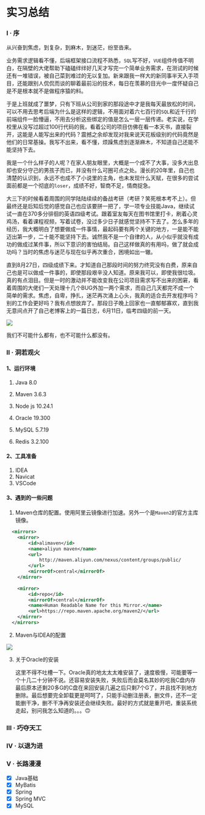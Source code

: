 # 实习总结


### Ⅰ ·  序
从兴奋到焦虑，到复杂，到麻木，到迷茫，纷至沓来。

业务需求逻辑看不懂，后端框架接口流程不熟悉，`SQL`写不好，`VUE`组件传值不明白，在隔壁的大佬帮助下磕磕绊绊好几天才写完一个简单业务需求，在测试的时候还有一堆错误，被自己菜到难过的无以复加。新来跟我一样大的新同事半天入手项目，还能跟别人侃侃而谈的聊着最前沿的技术，每日在羡慕的目光中一度怀疑自己是不是根本就不是做程序猿的料。

于是上班就成了噩梦，只有下班从公司到家的那段途中才是我每天最放松的时间，可以不用去思考后端为什么是这样的逻辑，不用面对着六七百行的`SQL`和近千行的前端组件一脸懵逼，不用去分析这些绑定的值是怎么一层一层传递。老实说，在学校里从没写过超过100行代码的我，看着公司的项目仿佛在看一本天书，直接裂开，这能是人能写出来的代码？震撼之余却发现对我来说天花板级别的代码竟然是他们的日常基操。我写不出来，看不懂，烦躁焦虑到逐渐麻木，不知道自己还能不能坚持下去。

我是一个什么样子的人呢？在家人朋友眼里，大概是一个成不了大事，没多大出息却也安分守己的男孩子而已，并没有什么可圈可点之处。漫长的20年里，自己也清楚的认识到，永远不也成不了小说里的主角，也未发现什么天赋，在很多的尝试面前都是一个彻底的`loser`，成绩不好，智商不足，情商捉急。

大三下的时候看着周围的同学陆陆续续的备战考研（考研？笑死根本考不上）。但最终还是后知后觉的感觉自己也应该要拼一把了，学一项专业技能Java，继续试试一直在370多分徘徊的英语四级考试。跟着室友每天在图书馆里打卡，刷着心灵鸡汤，看着课程视频，写着试卷，没过多少日子就感觉坚持不下去了。怎么多年的经历，我大概明白了想要做成一件事情，最起码要有两个关键的地方，一是能不能迈出第一步，二十能不能坚持下去。诚然我不是一个自律的人，从小似乎就没有成功的做成过某件事，所以下意识的害怕结局。自己这样做真的有用吗，做了就会成功吗？当时的焦虑与迷茫与现在似乎再次重合，困境如出一辙。

直到8月27日，四级成绩下来。才知道自己那段时间的努力终究没有白费，原来自己也是可以做成一件事的，即使那段艰辛没人知道。原来我可以，即使我很垃圾。真的有点泪目。但是一时的激动并不能改变我在公司项目需求写不出来的困窘，看着周围的大佬们一天处理十几个BUG外加一两个需求，而自己几天都完不成一个简单的需求。焦虑，自卑，挣扎，迷茫再次涌上心头，我真的适合去开发程序吗？别的工作会更好吗？我有点想放弃了。那段日子晚上回家也一直郁郁寡欢，直到我无意间点开了自己老博客上的一篇日志，6月11日，临考四级的前一天。

![](https://gitee.com/lonercci/picbed/raw/master/img/202108290032529.png)

我们不可能什么都有，也不可能什么都没有。

### Ⅱ ·  洞若观火
#### 1、运行环境

1. Java 8.0

2. Maven 3.6.3

3. Node js  10.24.1

4. Oracle 19.300

5. MySQL 5.7.19

6. Redis 3.2.100

#### 2、工具准备

1. IDEA
2. Navicat
3. VSCode

#### 3、遇到的一些问题

1. Maven仓库的配置。使用阿里云镜像进行加速。另外一个是`Maven2`的官方主库镜像。


```xml
  <mirrors>
    <mirror>
        <id>alimaven</id>
        <name>aliyun maven</name>
        <url>
            http://maven.aliyun.com/nexus/content/groups/public/
        </url>
        <mirrorOf>central</mirrorOf>
    </mirror>
        
  	<mirror>
  		<id>repo</id>
  		<mirrorOf>central</mirrorOf>
  		<name>Human Readable Name for this Mirror.</name>
  		<url>https://repo.maven.apache.org/maven2/</url>
  	</mirror>
  </mirrors>
```
2. Maven与IDEA的配置

![](https://gitee.com/lonercci/picbed/raw/master/img/202108290107381.png)

3. 关于Oracle的安装

   这里不得不吐槽一下。Oracle真的地太太太难安装了，速度极慢，可能要等一个十几二十分钟不说。还容易安装失败，失败后而会莫名其妙的吃我C盘内存最后原本还剩20多G的C盘在来回安装几遍之后只剩7个G了，并且找不到地方删除。最后想要完全卸载更是呵呵了，只能手动删注册表，删文件，还不一定能删干净，删不干净再安装还会继续失败。最好的方式就是重开吧，重装系统走起，别问我怎么知道的。。。:upside_down_face:

### Ⅲ · 巧夺天工 

### Ⅳ · 以退为进 

### Ⅴ · 长路漫漫
- [x] Java基础
- [x] MyBatis
- [x] Spring
- [x] Spring MVC
- [x] MySQL
